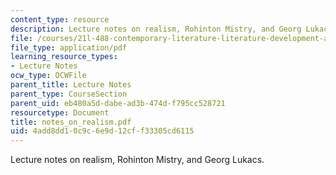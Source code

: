 ```yaml
---
content_type: resource
description: Lecture notes on realism, Rohinton Mistry, and Georg Lukacs.
file: /courses/21l-488-contemporary-literature-literature-development-and-human-rights-spring-2008/4add8dd10c9c6e9d12cff33305cd6115_notes_on_realism.pdf
file_type: application/pdf
learning_resource_types:
- Lecture Notes
ocw_type: OCWFile
parent_title: Lecture Notes
parent_type: CourseSection
parent_uid: eb480a5d-dabe-ad3b-474d-f795cc528721
resourcetype: Document
title: notes_on_realism.pdf
uid: 4add8dd1-0c9c-6e9d-12cf-f33305cd6115
---
```

Lecture notes on realism, Rohinton Mistry, and Georg Lukacs.

